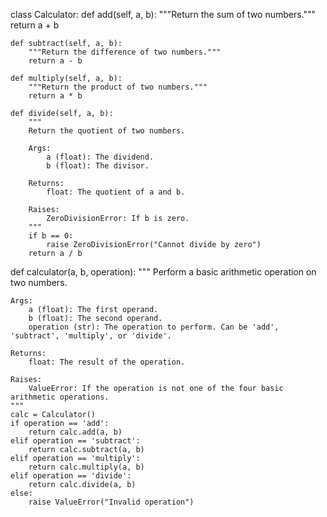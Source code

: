  class Calculator:
    def add(self, a, b):
        """Return the sum of two numbers."""
        return a + b

    def subtract(self, a, b):
        """Return the difference of two numbers."""
        return a - b

    def multiply(self, a, b):
        """Return the product of two numbers."""
        return a * b

    def divide(self, a, b):
        """
        Return the quotient of two numbers.

        Args:
            a (float): The dividend.
            b (float): The divisor.

        Returns:
            float: The quotient of a and b.

        Raises:
            ZeroDivisionError: If b is zero.
        """
        if b == 0:
            raise ZeroDivisionError("Cannot divide by zero")
        return a / b

def calculator(a, b, operation):
    """
    Perform a basic arithmetic operation on two numbers.

    Args:
        a (float): The first operand.
        b (float): The second operand.
        operation (str): The operation to perform. Can be 'add', 'subtract', 'multiply', or 'divide'.

    Returns:
        float: The result of the operation.

    Raises:
        ValueError: If the operation is not one of the four basic arithmetic operations.
    """
    calc = Calculator()
    if operation == 'add':
        return calc.add(a, b)
    elif operation == 'subtract':
        return calc.subtract(a, b)
    elif operation == 'multiply':
        return calc.multiply(a, b)
    elif operation == 'divide':
        return calc.divide(a, b)
    else:
        raise ValueError("Invalid operation") 